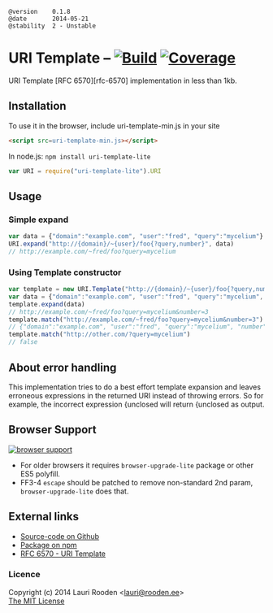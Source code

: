 [1]: https://secure.travis-ci.org/litejs/uri-template-lite.png
[2]: https://travis-ci.org/litejs/uri-template-lite
[3]: https://coveralls.io/repos/litejs/uri-template-lite/badge.png
[4]: https://coveralls.io/r/litejs/uri-template-lite
[7]: https://ci.testling.com/litejs/uri-template-lite.png
[8]: https://ci.testling.com/litejs/uri-template-lite


    @version    0.1.8
    @date       2014-05-21
    @stability  2 - Unstable



URI Template &ndash; [![Build][1]][2] [![Coverage][3]][4]
============

URI Template [RFC 6570][rfc-6570] implementation in less than 1kb.



Installation
------------

To use it in the browser, include uri-template-min.js in your site

```html
<script src=uri-template-min.js></script>
```

In node.js: `npm install uri-template-lite`

```javascript
var URI = require("uri-template-lite").URI
```



Usage
-----

### Simple expand

```javascript
var data = {"domain":"example.com", "user":"fred", "query":"mycelium"}
URI.expand("http://{domain}/~{user}/foo{?query,number}", data)
// http://example.com/~fred/foo?query=mycelium
```

### Using Template constructor

```javascript
var template = new URI.Template("http://{domain}/~{user}/foo{?query,number}")
var data = {"domain":"example.com", "user":"fred", "query":"mycelium", "number": 3}
template.expand(data)
// http://example.com/~fred/foo?query=mycelium&number=3
template.match("http://example.com/~fred/foo?query=mycelium&number=3")
// {"domain":"example.com", "user":"fred", "query":"mycelium", "number": "3"}
template.match("http://other.com/?query=mycelium")
// false
```


About error handling
--------------------

This implementation tries to do a best effort template expansion 
and leaves erroneous expressions in the returned URI 
instead of throwing errors.
So for example, the incorrect expression 
{unclosed will return {unclosed as output.



Browser Support
---------------

[![browser support][7]][8]

-   For older browsers it requires `browser-upgrade-lite` package 
    or other ES5 polyfill.
-   FF3-4 `escape` should be patched to remove non-standard 2nd param, 
    `browser-upgrade-lite` does that.



External links
--------------

-   [Source-code on Github](https://github.com/litejs/uri-template-lite)
-   [Package on npm](https://npmjs.org/package/uri-template-lite)
-   [RFC 6570 - URI Template](http://tools.ietf.org/html/rfc6570)


### Licence

Copyright (c) 2014 Lauri Rooden &lt;lauri@rooden.ee&gt;  
[The MIT License](http://lauri.rooden.ee/mit-license.txt)




